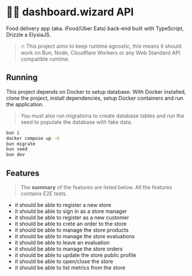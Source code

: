 # 🧙‍♂️ dashboard.wizard API

Food delivery app (aka. iFood/Uber Eats) back-end built with TypeScript, Drizzle a ElysiaJS.

> 🔥 This project aims to keep runtime agnostic, this means it should work on Bun, Node, Cloudflare Workers or any Web Standard API compatible runtime.

## Running

This project depends on Docker to setup database. With Docker installed, clone the project, install dependencies, setup Docker containers and run the application.

> You must also run migrations to create database tables and run the seed to populate the database with fake data.

```sh
bun i
docker compose up -d
bun migrate
bun seed
bun dev
```

## Features

> The **summary** of the features are listed below. All the features contains E2E tests.

- it should be able to register a new store
- it should be able to sign in as a store manager
- it should be able to register as a new customer
- it should be able to crete an order to the store
- it should be able to manage the store products
- it should be able to manage the store evaluations
- it should be able to leave an evaluation
- it should be able to manage the store orders
- it should be able to update the store public profile
- it should be able to open/close the store
- it should be able to list metrics from the store
